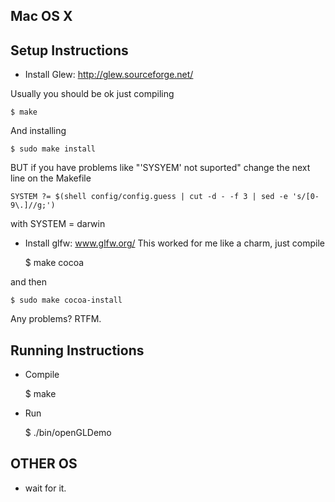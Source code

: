 Mac OS X
--------

Setup Instructions
------------------

* Install Glew: http://glew.sourceforge.net/

Usually you should be ok just compiling

	$ make

And installing

	$ sudo make install

BUT if you have problems like "'SYSYEM' not suported" change the next line on the Makefile
	
	SYSTEM ?= $(shell config/config.guess | cut -d - -f 3 | sed -e 's/[0-9\.]//g;')
	
with
	SYSTEM = darwin

* Install glfw: www.glfw.org/‎
This worked for me like a charm, just compile

	$ make cocoa

and then

	$ sudo make cocoa-install

Any problems? RTFM.

Running Instructions
--------------------
* Compile

	$ make

* Run

	$ ./bin/openGLDemo


OTHER OS
--------
* wait for it.




